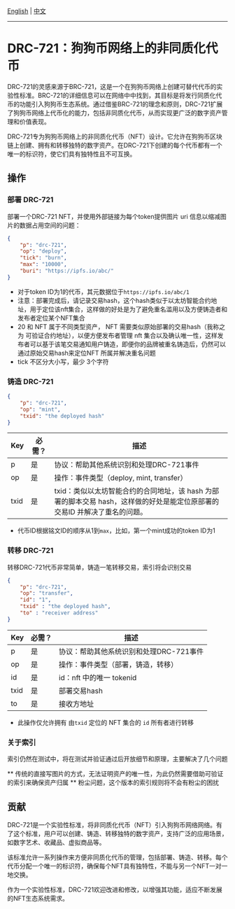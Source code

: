[English](./README_en.md) | [中文](./README.md)

---

# DRC-721：狗狗币网络上的非同质化代币

DRC-721的灵感来源于BRC-721，这是一个在狗狗币网络上创建可替代代币的实验性标准。BRC-721的详细信息可以在网络中中找到，其目标是将发行同质化代币的功能引入狗狗币生态系统。通过借鉴BRC-721的理念和原则，DRC-721扩展了狗狗币网络上代币化的能力，包括非同质化代币，从而实现更广泛的数字资产管理和价值表现。

DRC-721专为狗狗币网络上的非同质化代币（NFT）设计。它允许在狗狗币区块链上创建、拥有和转移独特的数字资产。在DRC-721下创建的每个代币都有一个唯一的标识符，使它们具有独特性且不可互换。

## 操作

### 部署 DRC-721

部署一个DRC-721 NFT，并使用外部链接为每个token提供图片 uri 信息以缩减图片的数据占用空间的问题：

``` json
{
    "p": "drc-721",
    "op": "deploy",
    "tick": "burn",
    "max": "10000",
    "buri": "https://ipfs.io/abc/"
}
```

* 对于token ID为1的代币，其元数据位于`https://ipfs.io/abc/1`
* 注意：部署完成后，请记录交易hash，这个hash类似于以太坊智能合约地址，用于定位该nft集合，这样做的好处是为了避免重名滥用以及方便铸造者和发布者定位某个NFT集合
* 20 和 NFT 属于不同类型资产， NFT 需要类似原始部署的交易hash（我称之为 可验证合约地址），以便方便发布者管理 nft 集合以及确认唯一性，这样发布者可以基于该笔交易通知用户铸造，即便你的品牌被重名铸造后，仍然可以通过原始交易hash来定位NFT 所属并解决重名问题
* tick 不区分大小写，最少 3个字符

### 铸造 DRC-721

``` json
{
    "p": "drc-721",
    "op": "mint",
    "txid": "the deployed hash"
}
```

| Key | 必需？ | 描述 |
|---|---|---|
| p | 是 | 协议：帮助其他系统识别和处理DRC-721事件 |
| op | 是 | 操作：事件类型（deploy, mint, transfer） |
| txid | 是 | txid：类似以太坊智能合约的合同地址，该 hash 为部署的脚本交易 hash，这样做的好处是能定位原部署的交易ID 并解决了重名的问题。 |

* 代币ID根据铭文ID的顺序从1到`max`，比如，第一个mint成功的token ID为1

### 转移 DRC-721

转移DRC-721代币非常简单，铸造一笔转移交易，索引将会识别交易

``` json
{
    "p": "drc-721",
    "op": "transfer",
    "id": "1",
    "txid" : "the deployed hash",
    "to" : "receiver address"
}
```

| Key | 必需？ | 描述 |
|---|---|---|
| p | 是 | 协议：帮助其他系统识别和处理DRC-721事件 |
| op | 是 | 操作：事件类型（部署，铸造，转移） |
| id | 是 | id：nft 中的唯一 tokenid|
| txid | 是 | 部署交易hash |
| to | 是 | 接收方地址 |

* 此操作仅允许拥有 由`txid` 定位的 NFT 集合的 `id` 所有者进行转移
  
### 关于索引

索引仍然在测试中，将在测试并验证通过后开放细节和原理，主要解决了几个问题

** 传统的直接写图片的方式，无法证明资产的唯一性，为此仍然需要借助可验证的索引来确保资产归属
** 粉尘问题，这个版本的索引规则将不会有粉尘的困扰


## 贡献

DRC-721是一个实验性标准，将非同质化代币（NFT）引入狗狗币网络网络。有了这个标准，用户可以创建、铸造、转移独特的数字资产，支持广泛的应用场景，如数字艺术、收藏品、虚拟商品等。

该标准允许一系列操作来方便非同质化代币的管理，包括部署、铸造、转移。每个代币分配一个唯一的标识符，确保每个NFT具有独特性，不能与另一个NFT一对一地交换。

作为一个实验性标准，DRC-721欢迎改进和修改，以增强其功能，适应不断发展的NFT生态系统需求。
